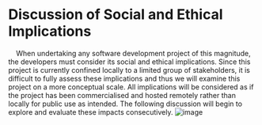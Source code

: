 #
<h1>Discussion of Social and Ethical Implications</h1>

<p1>&nbsp;&nbsp;&nbsp;&nbsp;When undertaking any software development project of this magnitude, the developers must consider its social and ethical implications. Since this project is currently confined locally to a limited group of stakeholders, it is difficult to fully assess these implications and thus we will examine this project on a more conceptual scale. All implications will be considered as if the project has been commercialised and hosted remotely rather than locally for public use as intended. The following discussion will begin to explore and evaluate these impacts consecutively. ![image](https://user-images.githubusercontent.com/74371711/116598269-862ad880-a91e-11eb-8b47-60ccd4426e35.png)
</p>
